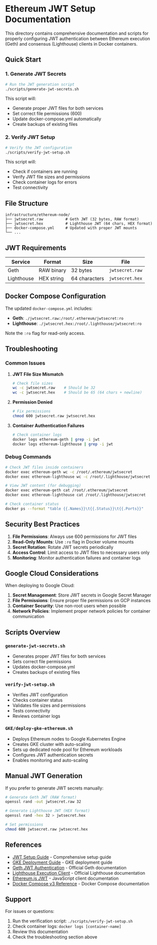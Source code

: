 # Ethereum JWT Setup Documentation

This directory contains comprehensive documentation and scripts for properly configuring JWT authentication between Ethereum execution (Geth) and consensus (Lighthouse) clients in Docker containers.

## Quick Start

### 1. Generate JWT Secrets

```bash
# Run the JWT generation script
./scripts/generate-jwt-secrets.sh
```

This script will:
- Generate proper JWT files for both services
- Set correct file permissions (600)
- Update docker-compose.yml automatically
- Create backups of existing files

### 2. Verify JWT Setup

```bash
# Verify the JWT configuration
./scripts/verify-jwt-setup.sh
```

This script will:
- Check if containers are running
- Verify JWT file sizes and permissions
- Check container logs for errors
- Test connectivity

## File Structure

```
infrastructure/ethereum-node/
├── jwtsecret.raw          # Geth JWT (32 bytes, RAW format)
├── jwtsecret.hex          # Lighthouse JWT (64 chars, HEX format)
├── docker-compose.yml     # Updated with proper JWT mounts
└── ...
```

## JWT Requirements

| Service | Format | Size | File |
|---------|--------|------|------|
| Geth | RAW binary | 32 bytes | `jwtsecret.raw` |
| Lighthouse | HEX string | 64 characters | `jwtsecret.hex` |

## Docker Compose Configuration

The updated `docker-compose.yml` includes:

- **Geth**: `./jwtsecret.raw:/root/.ethereum/jwtsecret:ro`
- **Lighthouse**: `./jwtsecret.hex:/root/.lighthouse/jwtsecret:ro`

Note the `:ro` flag for read-only access.

## Troubleshooting

### Common Issues

1. **JWT File Size Mismatch**
   ```bash
   # Check file sizes
   wc -c jwtsecret.raw    # Should be 32
   wc -c jwtsecret.hex    # Should be 65 (64 chars + newline)
   ```

2. **Permission Denied**
   ```bash
   # Fix permissions
   chmod 600 jwtsecret.raw jwtsecret.hex
   ```

3. **Container Authentication Failures**
   ```bash
   # Check container logs
   docker logs ethereum-geth | grep -i jwt
   docker logs ethereum-lighthouse | grep -i jwt
   ```

### Debug Commands

```bash
# Check JWT files inside containers
docker exec ethereum-geth wc -c /root/.ethereum/jwtsecret
docker exec ethereum-lighthouse wc -c /root/.lighthouse/jwtsecret

# View JWT content (for debugging)
docker exec ethereum-geth cat /root/.ethereum/jwtsecret
docker exec ethereum-lighthouse cat /root/.lighthouse/jwtsecret

# Check container status
docker ps --format "table {{.Names}}\t{{.Status}}\t{{.Ports}}"
```

## Security Best Practices

1. **File Permissions**: Always use 600 permissions for JWT files
2. **Read-Only Mounts**: Use `:ro` flag in Docker volume mounts
3. **Secret Rotation**: Rotate JWT secrets periodically
4. **Access Control**: Limit access to JWT files to necessary users only
5. **Monitoring**: Monitor authentication failures and container logs

## Google Cloud Considerations

When deploying to Google Cloud:

1. **Secret Management**: Store JWT secrets in Google Secret Manager
2. **File Permissions**: Ensure proper file permissions on GCP instances
3. **Container Security**: Use non-root users when possible
4. **Network Policies**: Implement proper network policies for container communication

## Scripts Overview

### `generate-jwt-secrets.sh`
- Generates proper JWT files for both services
- Sets correct file permissions
- Updates docker-compose.yml
- Creates backups of existing files

### `verify-jwt-setup.sh`
- Verifies JWT configuration
- Checks container status
- Validates file sizes and permissions
- Tests connectivity
- Reviews container logs

### `GKE/deploy-gke-ethereum.sh`
- Deploys Ethereum nodes to Google Kubernetes Engine
- Creates GKE cluster with auto-scaling
- Sets up dedicated node pool for Ethereum workloads
- Configures JWT authentication secrets
- Enables monitoring and auto-scaling

## Manual JWT Generation

If you prefer to generate JWT secrets manually:

```bash
# Generate Geth JWT (RAW format)
openssl rand -out jwtsecret.raw 32

# Generate Lighthouse JWT (HEX format)
openssl rand -hex 32 > jwtsecret.hex

# Set permissions
chmod 600 jwtsecret.raw jwtsecret.hex
```

## References

- [JWT Setup Guide](JWT_SETUP_GUIDE.md) - Comprehensive setup guide
- [GKE Deployment Guide](GKE/GKE_DEPLOYMENT_README.md) - GKE deployment guide
- [Geth JWT Authentication](geth-jwt-authentication.md) - Official Geth documentation
- [Lighthouse Execution Client](lighthouse-execution-client.md) - Official Lighthouse documentation
- [Ethereum.js JWT](ethereum-js-jwt.md) - JavaScript client documentation
- [Docker Compose v3 Reference](docker-compose-v3-reference.html) - Docker Compose documentation

## Support

For issues or questions:

1. Run the verification script: `./scripts/verify-jwt-setup.sh`
2. Check container logs: `docker logs [container-name]`
3. Review this documentation
4. Check the troubleshooting section above
